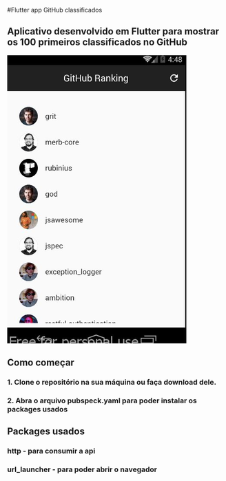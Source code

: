 #Flutter app GitHub classificados

## Aplicativo desenvolvido em Flutter para mostrar os 100 primeiros classificados no GitHub

![Tela home](https://github.com/antonio-nicolau/Flutter-app-github-classificados/blob/master/screenshot.JPG)


## Como começar
### 1. Clone o repositório na sua máquina ou faça download dele.
### 2. Abra o arquivo pubspeck.yaml para poder instalar os packages usados

## Packages usados
### http - para consumir a api
### url_launcher - para poder abrir o navegador
